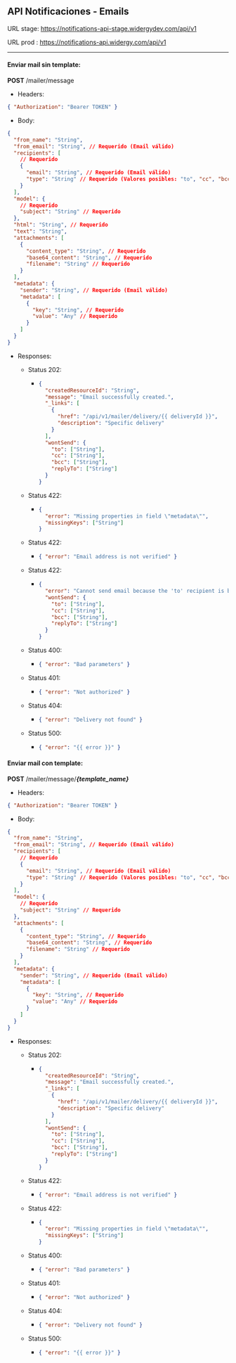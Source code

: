 ## API Notificaciones - Emails

URL stage: https://notifications-api-stage.widergydev.com/api/v1

URL prod : https://notifications-api.widergy.com/api/v1

---

#### Enviar mail sin template:

**POST** /mailer/message

- Headers:

```json
{ "Authorization": "Bearer TOKEN" }
```

- Body:

```json
{
  "from_name": "String",
  "from_email": "String", // Requerido (Email válido)
  "recipients": [
    // Requerido
    {
      "email": "String", // Requerido (Email válido)
      "type": "String" // Requerido (Valores posibles: "to", "cc", "bcc", "replyTo")
    }
  ],
  "model": {
    // Requerido
    "subject": "String" // Requerido
  },
  "html": "String", // Requerido
  "text": "String",
  "attachments": [
    {
      "content_type": "String", // Requerido
      "base64_content": "String", // Requerido
      "filename": "String" // Requerido
    }
  ],
  "metadata": {
    "sender": "String", // Requerido (Email válido)
    "metadata": [
      {
        "key": "String", // Requerido
        "value": "Any" // Requerido
      }
    ]
  }
}
```

- Responses:

  - Status 202:
    - ```json
      {
        "createdResourceId": "String",
        "message": "Email successfully created.",
        "_links": [
          {
            "href": "/api/v1/mailer/delivery/{{ deliveryId }}",
            "description": "Specific delivery"
          }
        ],
        "wontSend": {
          "to": ["String"],
          "cc": ["String"],
          "bcc": ["String"],
          "replyTo": ["String"]
        }
      }
      ```
  - Status 422:

    - ```json
      {
        "error": "Missing properties in field \"metadata\"",
        "missingKeys": ["String"]
      }
      ```

  - Status 422:

    - ```json
      { "error": "Email address is not verified" }
      ```

  - Status 422:

    - ```json
      {
        "error": "Cannot send email because the 'to' recipient is blocked because of too many bounces or spam marks",
        "wontSend": {
          "to": ["String"],
          "cc": ["String"],
          "bcc": ["String"],
          "replyTo": ["String"]
        }
      }
      ```

  - Status 400:
    - ```json
      { "error": "Bad parameters" }
      ```
  - Status 401:
    - ```json
      { "error": "Not authorized" }
      ```
  - Status 404:
    - ```json
      { "error": "Delivery not found" }
      ```
  - Status 500:
    - ```json
      { "error": "{{ error }}" }
      ```

#### Enviar mail con template:

**POST** /mailer/message/**_{template_name}_**

- Headers:

```json
{ "Authorization": "Bearer TOKEN" }
```

- Body:

```json
{
  "from_name": "String",
  "from_email": "String", // Requerido (Email válido)
  "recipients": [
    // Requerido
    {
      "email": "String", // Requerido (Email válido)
      "type": "String" // Requerido (Valores posibles: "to", "cc", "bcc", "replyTo")
    }
  ],
  "model": {
    // Requerido
    "subject": "String" // Requerido
  },
  "attachments": [
    {
      "content_type": "String", // Requerido
      "base64_content": "String", // Requerido
      "filename": "String" // Requerido
    }
  ],
  "metadata": {
    "sender": "String", // Requerido (Email válido)
    "metadata": [
      {
        "key": "String", // Requerido
        "value": "Any" // Requerido
      }
    ]
  }
}
```

- Responses:

  - Status 202:
    - ```json
      {
        "createdResourceId": "String",
        "message": "Email successfully created.",
        "_links": [
          {
            "href": "/api/v1/mailer/delivery/{{ deliveryId }}",
            "description": "Specific delivery"
          }
        ],
        "wontSend": {
          "to": ["String"],
          "cc": ["String"],
          "bcc": ["String"],
          "replyTo": ["String"]
        }
      }
      ```
  - Status 422:
    - ```json
      { "error": "Email address is not verified" }
      ```
  - Status 422:
    - ```json
      {
        "error": "Missing properties in field \"metadata\"",
        "missingKeys": ["String"]
      }
      ```
  - Status 400:
    - ```json
      { "error": "Bad parameters" }
      ```
  - Status 401:
    - ```json
      { "error": "Not authorized" }
      ```
  - Status 404:
    - ```json
      { "error": "Delivery not found" }
      ```
  - Status 500:
    - ```json
      { "error": "{{ error }}" }
      ```
